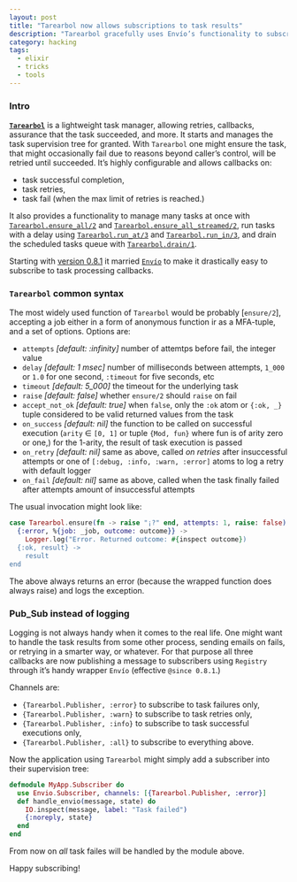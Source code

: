 ```yaml
---
layout: post
title: "Tarearbol now allows subscriptions to task results"
description: "Tarearbol gracefully uses Envío’s functionality to subscribe to task execution results"
category: hacking
tags:
  - elixir
  - tricks
  - tools
---
```


### Intro

[**`Tarearbol`**](https://hexdocs.pm/tarearbol/intro.html) is a lightweight
task manager, allowing retries, callbacks, assurance that the task succeeded,
and more. It starts and manages the task supervision tree for granted.
With `Tarearbol` one might ensure the task, that might occasionally fail
due to reasons beyond caller’s control, will be retried until succeeded.
It’s highly configurable and allows callbacks on:

* task successful completion,
* task retries,
* task fail (when the max limit of retries is reached.)

It also provides a functionality to manage many tasks at once with
[`Tarearbol.ensure_all/2`](https://hexdocs.pm/tarearbol/Tarearbol.html#ensure_all/2)
and
[`Tarearbol.ensure_all_streamed/2`](https://hexdocs.pm/tarearbol/Tarearbol.html#ensure_all_streamed/2),
run tasks with a delay using
[`Tarearbol.run_at/3`](https://hexdocs.pm/tarearbol/Tarearbol.html#run_at/3) and
[`Tarearbol.run_in/3`](https://hexdocs.pm/tarearbol/Tarearbol.html#run_in/3), and
drain the scheduled tasks queue with
[`Tarearbol.drain/1`](https://hexdocs.pm/tarearbol/Tarearbol.html#drain/1).

Starting with [version 0.8.1](https://github.com/am-kantox/tarearbol/releases/tag/v0.8.1)
it married [`Envío`](https://hexdocs.pm/envio) to make it drastically easy to
subscribe to task processing callbacks.

### `Tarearbol` common syntax

The most widely used function of `Tarearbol` would be probably [`ensure/2`],
accepting a job either in a form of anonymous function ir as a MFA-tuple, and
a set of options. Options are:

* `attempts` _[default: :infinity]_ number of attemtps before fail, the integer value
* `delay` _[default: 1 msec]_ number of milliseconds between attempts, `1_000` or `1.0` for one second, `:timeout` for five seconds, etc
* `timeout` _[default: 5_000]_ the timeout for the underlying task
* `raise` _[default: false]_ whether `ensure/2` should `raise` on fail
* `accept_not_ok` _[default: true]_ when `false`, only the `:ok` atom or `{:ok, _}`
tuple considered to be valid returned values from the task
* `on_success` _[default: nil]_ the function to be called on successful execution (`arity` ∈ `[0, 1]` or tuple `{Mod, fun}` where fun is of arity zero or one,) for the 1-arity, the result of task execution is passed
* `on_retry` _[default: nil]_ same as above, called _on retries_ after insuccessful attempts or one of `[:debug, :info, :warn, :error]` atoms to log a retry with default logger
* `on_fail` _[default: nil]_ same as above, called when the task finally failed after attempts amount of insuccessful attempts

The usual invocation might look like:

```elixir
case Tarearbol.ensure(fn -> raise "¡?" end, attempts: 1, raise: false) do
  {:error, %{job: _job, outcome: outcome}} ->
    Logger.log("Error. Returned outcome: #{inspect outcome})
  {:ok, result} ->
    result
end
```

The above always returns an error (because the wrapped function does always raise)
and logs the exception.

### Pub_Sub instead of logging

Logging is not always handy when it comes to the real life. One might want to
handle the task results from some other process, sending emails on fails, or
retrying in a smarter way, or whatever. For that purpose all three callbacks
are now publishing a message to subscribers using `Registry` through it’s
handy wrapper `Envío` (effective `@since 0.8.1`.)

Channels are:

* `{Tarearbol.Publisher, :error}` to subscribe to task failures only,
* `{Tarearbol.Publisher, :warn}` to subscribe to task retries only,
* `{Tarearbol.Publisher, :info}` to subscribe to task successful executions only,
* `{Tarearbol.Publisher, :all}` to subscribe to everything above.

Now the application using `Tarearbol` might simply add a subscriber into their
supervision tree:

```elixir
defmodule MyApp.Subscriber do
  use Envio.Subscriber, channels: [{Tarearbol.Publisher, :error}]
  def handle_envio(message, state) do
    IO.inspect(message, label: "Task failed")
    {:noreply, state}
  end
end
```

From now on _all_ task failes will be handled by the module above.

Happy subscribing!
